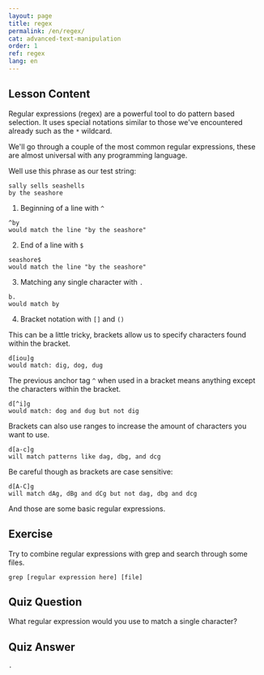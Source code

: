 ```yaml
---
layout: page
title: regex
permalink: /en/regex/
cat: advanced-text-manipulation
order: 1
ref: regex
lang: en
---
```


## Lesson Content

Regular expressions (regex) are a powerful tool to do pattern based selection. It uses special notations similar to those we've encountered already such as the `*` wildcard. 

We'll go through a couple of the most common regular expressions, these are almost universal with any programming language.

Well use this phrase as our test string:
```
sally sells seashells 
by the seashore
```

1. Beginning of a line with `^`

```
^by
would match the line "by the seashore"
```

2. End of a line with `$`

```
seashore$
would match the line "by the seashore"
```

3. Matching any single character with `.`

```
b.
would match by
```

4. Bracket notation with `[]` and `()`

This can be a little tricky, brackets allow us to specify characters found within the bracket. 

```
d[iou]g
would match: dig, dog, dug
```

The previous anchor tag `^` when used in a bracket means anything except the characters within the bracket. 

```
d[^i]g
would match: dog and dug but not dig
```

Brackets can also use ranges to increase the amount of characters you want to use. 

```
d[a-c]g
will match patterns like dag, dbg, and dcg
```

Be careful though as brackets are case sensitive:

```
d[A-C]g
will match dAg, dBg and dCg but not dag, dbg and dcg
```

And those are some basic regular expressions.

## Exercise

Try to combine regular expressions with grep and search through some files.

`grep [regular expression here] [file]`

## Quiz Question

What regular expression would you use to match a single character?

## Quiz Answer

`.`
